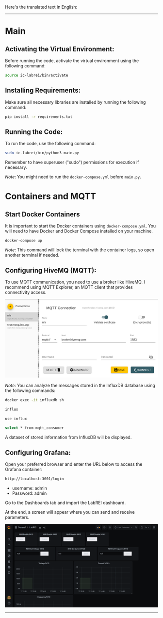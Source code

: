 Here's the translated text in English:

---

# Main

## Activating the Virtual Environment:

Before running the code, activate the virtual environment using the following command:

```bash
source ic-labrei/bin/activate
```

## Installing Requirements:

Make sure all necessary libraries are installed by running the following command:

```bash
pip install -r requirements.txt
```

## Running the Code:

To run the code, use the following command:

```bash
sudo ic-labrei/bin/python3 main.py
```

Remember to have superuser ("sudo") permissions for execution if necessary.

*Note*: You might need to run the `docker-compose.yml` before `main.py`.

# Containers and MQTT

## Start Docker Containers

It is important to start the Docker containers using `docker-compose.yml`. You will need to have Docker and Docker Compose installed on your machine.

```bash
docker-compose up
```

*Note*: This command will lock the terminal with the container logs, so open another terminal if needed.

## Configuring HiveMQ (MQTT):

To use MQTT communication, you need to use a broker like HiveMQ. I recommend using MQTT Explorer, an MQTT client that provides connectivity access.

![Alt text](image.png)

*Note*: You can analyze the messages stored in the InfluxDB database using the following commands:

```bash
docker exec -it influxdb sh
```
```bash
influx
```
```bash
use influx
```
```bash
select * from mqtt_consumer
```

A dataset of stored information from InfluxDB will be displayed.

## Configuring Grafana:

Open your preferred browser and enter the URL below to access the Grafana container:

```bash
http://localhost:3001/login
```

- username: admin
- Password: admin

Go to the Dashboards tab and import the LabREI dashboard.

At the end, a screen will appear where you can send and receive parameters.

![Alt text](image-2.png)

---
